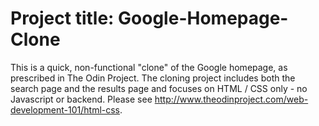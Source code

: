 # Project title: Google-Homepage-Clone
This is a quick, non-functional "clone" of the Google homepage, as prescribed in The Odin Project. The cloning project includes both the search page and the results page and focuses on HTML / CSS only - no Javascript or backend. Please see http://www.theodinproject.com/web-development-101/html-css.


